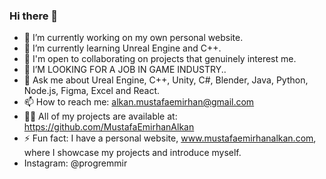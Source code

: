 ### Hi there 👋

- 🔭 I’m currently working on my own personal website.
- 🌱 I’m currently learning Unreal Engine and C++.
- 👯 I'm open to collaborating on projects that genuinely interest me.
- 🤔 I’M LOOKING FOR A JOB IN GAME INDUSTRY..
- 💬 Ask me about Ureal Engine, C++, Unity, C#, Blender, Java, Python, Node.js, Figma, Excel and React.
- 📫 How to reach me: alkan.mustafaemirhan@gmail.com
- 👨‍💻 All of my projects are available at: https://github.com/MustafaEmirhanAlkan
- ⚡ Fun fact: I have a personal website, www.mustafaemirhanalkan.com, where I showcase my projects and introduce myself.
- Instagram: @progremmir 
<!--
**MustafaEmirhanAlkan/MustafaEmirhanAlkan** is a ✨ _special_ ✨ repository because its `README.md` (this file) appears on your GitHub profile.

Here are some ideas to get you started:

- 🔭 I’m currently working on ...
- 🌱 I’m currently learning ...
- 👯 I’m looking to collaborate on ...
- 🤔 I’m looking for help with ...
- 💬 Ask me about ...
- 📫 How to reach me: ...
- 😄 Pronouns: ...
- ⚡ Fun fact: ...
-->
